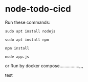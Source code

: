 # node-todo-cicd

Run these commands:


`sudo apt install nodejs`


`sudo apt install npm`


`npm install`

`node app.js`

or Run by docker compose................,,,

test

